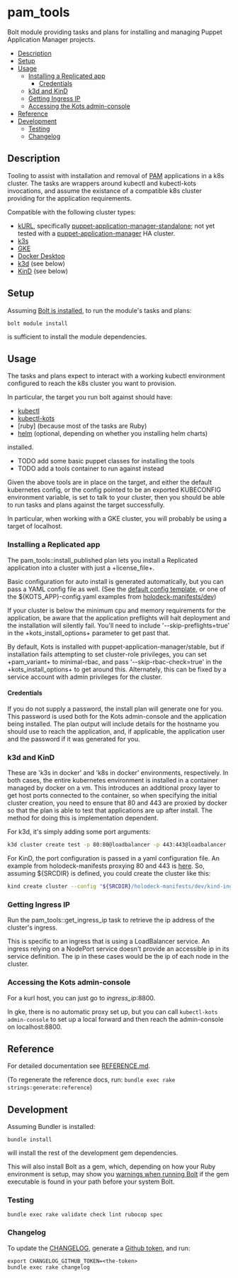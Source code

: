 <!-- omit in toc -->
# pam_tools

Bolt module providing tasks and plans for installing and managing Puppet Application Manager projects.

* [Description](#description)
* [Setup](#setup)
* [Usage](#usage)
  * [Installing a Replicated app](#installing-a-replicated-app)
    * [Credentials](#credentials)
  * [k3d and KinD](#k3d-and-kind)
  * [Getting Ingress IP](#getting-ingress-ip)
  * [Accessing the Kots admin-console](#accessing-the-kots-admin-console)
* [Reference](#reference)
* [Development](#development)
  * [Testing](#testing)
  * [Changelog](#changelog)

## Description

Tooling to assist with installation and removal of [PAM] applications in a k8s cluster. The tasks are wrappers around kubectl and kubectl-kots invocations, and assume the existance of a compatible k8s cluster providing for the application requirements.

Compatible with the following cluster types:

* [kURL], specifically [puppet-application-manager-standalone]; not yet tested with a [puppet-application-manager] HA cluster.
* [k3s]
* [GKE]
* [Docker Desktop]
* [k3d] (see below)
* [KinD] (see below)

## Setup

Assuming [Bolt is installed], to run the module's tasks and plans:

```
bolt module install
```

is sufficient to install the module dependencies.

## Usage

The tasks and plans expect to interact with a working kubectl environment configured to reach the k8s cluster you want to provision.

In particular, the target you run bolt against should have:

* [kubectl]
* [kubectl-kots]
* [ruby] \(because most of the tasks are Ruby\)
* [helm] \(optional, depending on whether you installing helm charts\)

installed.

* TODO add some basic puppet classes for installing the tools
* TODO add a tools container to run against instead

Given the above tools are in place on the target, and either the default kubernetes config, or the config pointed to be an exported KUBECONFIG environment variable, is set to talk to your cluster, then you should be able to run tasks and plans against the target successfully.

In particular, when working with a GKE cluster, you will probably be using a target of localhost.

### Installing a Replicated app

The pam_tools::install_published plan lets you install a Replicated application into a cluster with just a +license_file+.

Basic configuration for auto install is generated automatically, but you can pass a YAML config file as well. (See the [default config template](./templates/default-app-config.yaml.epp), or one of the ${KOTS\_APP}-config.yaml examples from [holodeck-manifests/dev](https://github.com/puppetlabs/holodeck-manifests/tree/main/dev))

If your cluster is below the minimum cpu and memory requirements for the application, be aware that the application preflights will halt deployment and the installation will silently fail. You'll need to include '--skip-preflights=true' in the +kots_install_options+ parameter to get past that.

By default, Kots is installed with puppet-application-manager/stable, but if installation fails attempting to set cluster-role privileges, you can set +pam_variant+ to minimal-rbac, and pass '--skip-rbac-check=true' in the +kots_install_options+ to get around this. Alternately, this can be fixed by a service account with admin privileges for the cluster.

#### Credentials

If you do not supply a password, the install plan will generate one for you. This password is used both for the Kots admin-console and the application being installed. The plan output will include details for the hostname you should use to reach the application, and, if applicable, the application user and the password if it was generated for you.

### k3d and KinD

These are 'k3s in docker' and 'k8s in docker' environments, respectively. In both cases, the entire kubernetes environment is installed in a container managed by docker on a vm. This introduces an additional proxy layer to get host ports connected to the container, so when specifying the initial cluster creation, you need to ensure that 80 and 443 are proxied by docker so that the plan is able to test that applications are up after install. The method for doing this is implementation dependent.

For k3d, it's simply adding some port arguments:

```sh
k3d cluster create test -p 80:80@loadbalancer -p 443:443@loadbalancer
```

For KinD, the port configuration is passed in a yaml configuration file. An example from holodeck-manifests proxying 80 and 443 is [here](https://github.com/puppetlabs/holodeck-manifests/blob/main/dev/kind-ingress-ports.yaml). So, assuming ${SRCDIR} is defined, you could create the cluster like this:

```sh
kind create cluster --config "${SRCDIR}/holodeck-manifests/dev/kind-ingress-ports.yaml"
```

### Getting Ingress IP

Run the pam_tools::get_ingress_ip task to retrieve the ip address of the cluster's ingress.

This is specific to an ingress that is using a LoadBalancer service. An ingress relying on a NodePort service doesn't provide an accessible ip in its service definition. The ip in these cases would be the ip of each node in the cluster.

### Accessing the Kots admin-console

For a kurl host, you can just go to *ingress_ip*:8800.

In gke, there is no automatic proxy set up, but you can call `kubectl-kots admin-console` to set up a local forward and then reach the admin-console on localhost:8800.

## Reference

For detailed documentation see [REFERENCE.md](./REFERENCE.md).

(To regenerate the reference docs, run: `bundle exec rake strings:generate:reference`)

## Development

Assuming Bundler is installed:

```
bundle install
```

will install the rest of the development gem dependencies.

This will also install Bolt as a gem, which, depending on how your Ruby environment is setup, may show you [warnings when running Bolt] if the gem executable is found in your path before your system Bolt.

### Testing

```
bundle exec rake validate check lint rubocop spec
```

### Changelog

To update the [CHANGELOG](./CHANGELOG.md), generate a [Github token], and run:

```
export CHANGELOG_GITHUB_TOKEN=<the-token>
bundle exec rake changelog
```

[PAM]: https://github.com/puppetlabs/puppet-application-manager
[kURL]: https://kurl.sh/
[k3s]: https://k3s.io/
[GKE]: https://cloud.google.com/kubernetes-engine
[Docker Desktop]: https://www.docker.com/products/docker-desktop
[k3d]: https://k3d.io/
[KinD]: https://kind.sigs.k8s.io/
[puppet-application-manager]: https://kurl.sh/puppet-application-manager
[puppet-application-manager-standalone]: https://kurl.sh/puppet-application-manager-standalone
[Github token]: https://github.com/settings/tokens
[Bolt is installed]: https://puppet.com/docs/bolt/latest/bolt_installing.html
[warnings when running Bolt]: https://github.com/puppetlabs/bolt/issues/1779
[kubectl]: https://kubernetes.io/docs/tasks/tools/#kubectl
[kubectl-kots]: https://github.com/replicatedhq/kots/releases
[helm]: https://github.com/helm/helm/releases
